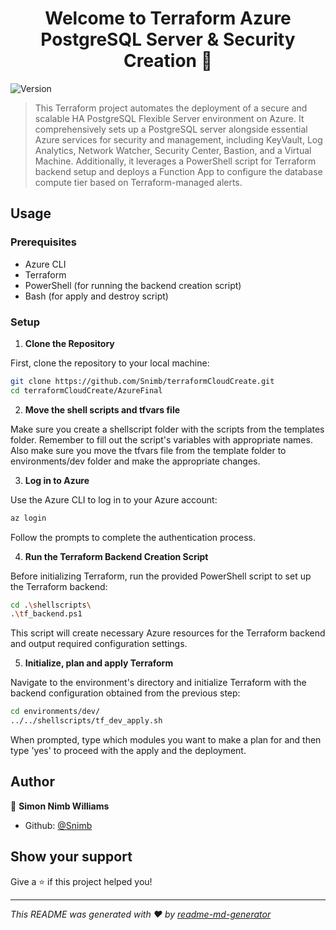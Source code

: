 <h1 align="center">Welcome to Terraform Azure PostgreSQL Server & Security Creation 👋</h1>
<p>
  <img alt="Version" src="https://img.shields.io/badge/version-1.0.0-blue.svg?cacheSeconds=2592000" />
</p>

> This Terraform project automates the deployment of a secure and scalable HA PostgreSQL Flexible Server environment on Azure. It comprehensively sets up a PostgreSQL server alongside essential Azure services for security and management, including KeyVault, Log Analytics, Network Watcher, Security Center, Bastion, and a Virtual Machine. Additionally, it leverages a PowerShell script for Terraform backend setup and deploys a Function App to configure the database compute tier based on Terraform-managed alerts.

## Usage

### Prerequisites

- Azure CLI
- Terraform
- PowerShell (for running the backend creation script)
- Bash (for apply and destroy script)

### Setup

1. **Clone the Repository**

First, clone the repository to your local machine:
```sh 
git clone https://github.com/Snimb/terraformCloudCreate.git
cd terraformCloudCreate/AzureFinal
```


2. **Move the shell scripts and tfvars file**

Make sure you create a shellscript folder with the scripts from the templates folder. Remember to fill out the script's variables with appropriate names.
Also make sure you move the tfvars file from the template folder to environments/dev folder and make the appropriate changes. 


3. **Log in to Azure**

Use the Azure CLI to log in to your Azure account:
```sh
az login
```
Follow the prompts to complete the authentication process.


4. **Run the Terraform Backend Creation Script**

Before initializing Terraform, run the provided PowerShell script to set up the Terraform backend:
```sh
cd .\shellscripts\
.\tf_backend.ps1
```
This script will create necessary Azure resources for the Terraform backend and output required configuration settings.


5. **Initialize, plan and apply Terraform**

Navigate to the environment's directory and initialize Terraform with the backend configuration obtained from the previous step:
```sh
cd environments/dev/
../../shellscripts/tf_dev_apply.sh
```
When prompted, type which modules you want to make a plan for and then type 'yes' to proceed with the apply and the deployment.


## Author

👤 **Simon Nimb Williams**

* Github: [@Snimb](https://github.com/Snimb)

## Show your support

Give a ⭐️ if this project helped you!

***
_This README was generated with ❤️ by [readme-md-generator](https://github.com/kefranabg/readme-md-generator)_